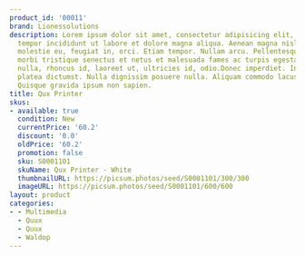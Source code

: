 ```yaml
---
product_id: '00011'
brand: Lionessolutions
description: Lorem ipsum dolor sit amet, consectetur adipisicing elit, sed do eiusmod
  tempor incididunt ut labore et dolore magna aliqua. Aenean magna nisl, mollis quis,
  molestie eu, feugiat in, orci. Etiam tempor. Nullam arcu. Pellentesque habitant
  morbi tristique senectus et netus et malesuada fames ac turpis egestas. Cras mi
  nulla, rhoncus id, laoreet ut, ultricies id, odio.Donec imperdiet. In hac habitasse
  platea dictumst. Nulla dignissim posuere nulla. Aliquam commodo lacus sit amet nulla.
  Quisque gravida ipsum non sapien.
title: Qux Printer
skus:
- available: true
  condition: New
  currentPrice: '60.2'
  discount: '0.0'
  oldPrice: '60.2'
  promotion: false
  sku: S0001101
  skuName: Qux Printer - White
  thumbnailURL: https://picsum.photos/seed/S0001101/300/300
  imageURL: https://picsum.photos/seed/S0001101/600/600
layout: product
categories:
- - Multimedia
  - Quux
  - Quux
  - Waldop
---
```


